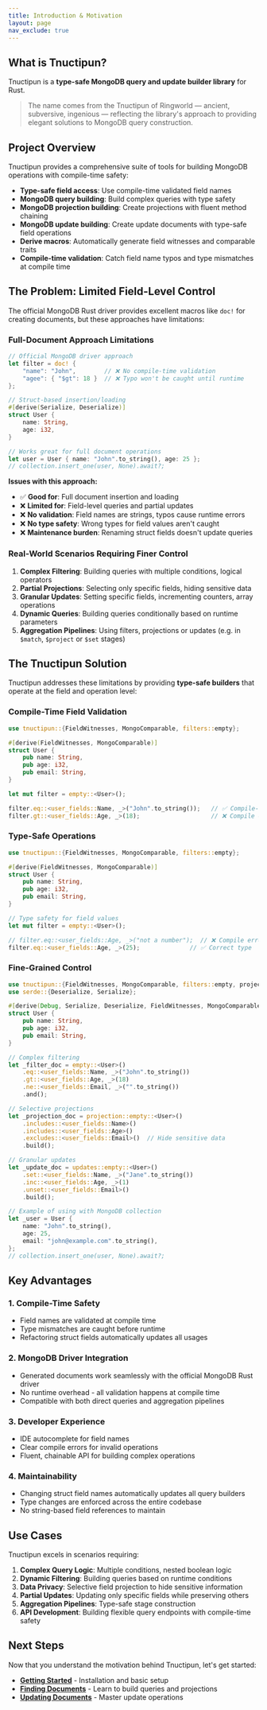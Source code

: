 ```yaml
---
title: Introduction & Motivation
layout: page
nav_exclude: true
---
```


## What is Tnuctipun?

Tnuctipun is a **type-safe MongoDB query and update builder library** for Rust.

> The name comes from the Tnuctipun of Ringworld — ancient, subversive, ingenious — reflecting the library's approach to providing elegant solutions to MongoDB query construction.

## Project Overview

Tnuctipun provides a comprehensive suite of tools for building MongoDB operations with compile-time safety:

- **Type-safe field access**: Use compile-time validated field names
- **MongoDB query building**: Build complex queries with type safety
- **MongoDB projection building**: Create projections with fluent method chaining
- **MongoDB update building**: Create update documents with type-safe field operations
- **Derive macros**: Automatically generate field witnesses and comparable traits
- **Compile-time validation**: Catch field name typos and type mismatches at compile time

## The Problem: Limited Field-Level Control

The official MongoDB Rust driver provides excellent macros like `doc!` for creating documents, but these approaches have limitations:

### Full-Document Approach Limitations

```rust
// Official MongoDB driver approach
let filter = doc! {
    "name": "John",        // ❌ No compile-time validation
    "agee": { "$gt": 18 }  // ❌ Typo won't be caught until runtime
};

// Struct-based insertion/loading
#[derive(Serialize, Deserialize)]
struct User {
    name: String,
    age: i32,
}

// Works great for full document operations
let user = User { name: "John".to_string(), age: 25 };
// collection.insert_one(user, None).await?;
```

**Issues with this approach:**

- ✅ **Good for**: Full document insertion and loading
- ❌ **Limited for**: Field-level queries and partial updates
- ❌ **No validation**: Field names are strings, typos cause runtime errors
- ❌ **No type safety**: Wrong types for field values aren't caught
- ❌ **Maintenance burden**: Renaming struct fields doesn't update queries

### Real-World Scenarios Requiring Finer Control

1. **Complex Filtering**: Building queries with multiple conditions, logical operators
2. **Partial Projections**: Selecting only specific fields, hiding sensitive data
3. **Granular Updates**: Setting specific fields, incrementing counters, array operations
4. **Dynamic Queries**: Building queries conditionally based on runtime parameters
5. **Aggregation Pipelines**: Using filters, projections or updates (e.g. in `$match`, `$project` or `$set` stages)

## The Tnuctipun Solution

Tnuctipun addresses these limitations by providing **type-safe builders** that operate at the field and operation level:

### Compile-Time Field Validation

```rust
use tnuctipun::{FieldWitnesses, MongoComparable, filters::empty};

#[derive(FieldWitnesses, MongoComparable)]
struct User {
    pub name: String,
    pub age: i32,
    pub email: String,
}

let mut filter = empty::<User>();

filter.eq::<user_fields::Name, _>("John".to_string());   // ✅ Compile-time validated
filter.gt::<user_fields::Age, _>(18);                    // ❌ Compile error - field doesn't exist
```

### Type-Safe Operations

```rust
use tnuctipun::{FieldWitnesses, MongoComparable, filters::empty};

#[derive(FieldWitnesses, MongoComparable)]
struct User {
    pub name: String,
    pub age: i32,
    pub email: String,
}

// Type safety for field values
let mut filter = empty::<User>();

// filter.eq::<user_fields::Age, _>("not a number");  // ❌ Compile error - wrong type
filter.eq::<user_fields::Age, _>(25);              // ✅ Correct type
```

### Fine-Grained Control

```rust
use tnuctipun::{FieldWitnesses, MongoComparable, filters::empty, projection, updates};
use serde::{Deserialize, Serialize};

#[derive(Debug, Serialize, Deserialize, FieldWitnesses, MongoComparable)]
struct User {
    pub name: String,
    pub age: i32,
    pub email: String,
}

// Complex filtering
let _filter_doc = empty::<User>()
    .eq::<user_fields::Name, _>("John".to_string())
    .gt::<user_fields::Age, _>(18)
    .ne::<user_fields::Email, _>("".to_string())
    .and();

// Selective projections
let _projection_doc = projection::empty::<User>()
    .includes::<user_fields::Name>()
    .includes::<user_fields::Age>()
    .excludes::<user_fields::Email>()  // Hide sensitive data
    .build();

// Granular updates
let _update_doc = updates::empty::<User>()
    .set::<user_fields::Name, _>("Jane".to_string())
    .inc::<user_fields::Age, _>(1)
    .unset::<user_fields::Email>()
    .build();

// Example of using with MongoDB collection
let _user = User {
    name: "John".to_string(),
    age: 25,
    email: "john@example.com".to_string(),
};
// collection.insert_one(user, None).await?;
```

## Key Advantages

### 1. **Compile-Time Safety**

- Field names are validated at compile time
- Type mismatches are caught before runtime
- Refactoring struct fields automatically updates all usages

### 2. **MongoDB Driver Integration**

- Generated documents work seamlessly with the official MongoDB Rust driver
- No runtime overhead - all validation happens at compile time
- Compatible with both direct queries and aggregation pipelines

### 3. **Developer Experience**

- IDE autocomplete for field names
- Clear compile errors for invalid operations
- Fluent, chainable API for building complex operations

### 4. **Maintainability**

- Changing struct field names automatically updates all query builders
- Type changes are enforced across the entire codebase
- No string-based field references to maintain

## Use Cases

Tnuctipun excels in scenarios requiring:

1. **Complex Query Logic**: Multiple conditions, nested boolean logic
2. **Dynamic Filtering**: Building queries based on runtime conditions
3. **Data Privacy**: Selective field projection to hide sensitive information
4. **Partial Updates**: Updating only specific fields while preserving others
5. **Aggregation Pipelines**: Type-safe stage construction
6. **API Development**: Building flexible query endpoints with compile-time safety

## Next Steps

Now that you understand the motivation behind Tnuctipun, let's get started:

- [**Getting Started**](02-getting-started.md) - Installation and basic setup
- [**Finding Documents**](03-finding-documents.md) - Learn to build queries and projections
- [**Updating Documents**](04-updating-documents.md) - Master update operations
